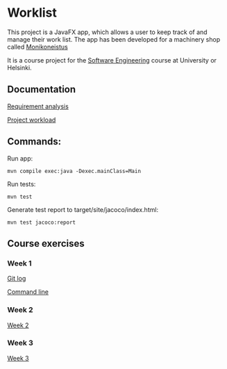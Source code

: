# Worklist

This project is a JavaFX app, which allows a user to keep track of and manage their work list. The app has been developed for a machinery shop called [Monikoneistus](https://www.monikoneistus.fi/)

It is a course project for the [Software Engineering](https://ohjelmistotekniikka-hy.github.io/) course at University or Helsinki. 

## Documentation

[Requirement analysis](https://github.com/sarlijes/Worklist/blob/master/Documentation/requirement-analysis.md)

[Project workload](https://github.com/sarlijes/Worklist/blob/master/Documentation/Workload.md)

## Commands:

Run app:
```
mvn compile exec:java -Dexec.mainClass=Main
```
Run tests:
```
mvn test
```

Generate test report to target/site/jacoco/index.html: 
```
mvn test jacoco:report
```

## Course exercises

### Week 1

[Git log](https://github.com/sarlijes/Worklist/blob/master/Laskarit_Exercises/viikko1_week1/gitlog.txt)

[Command line](https://github.com/sarlijes/Worklist/blob/master/Laskarit_Exercises/viikko1_week1/komentorivi.txt)


### Week 2

[Week 2](https://github.com/sarlijes/Worklist/tree/master/Laskarit_Exercises/viikko2_week2)


### Week 3

[Week 3](https://github.com/sarlijes/Worklist/tree/master/Laskarit_Exercises/viikko3_week3)

